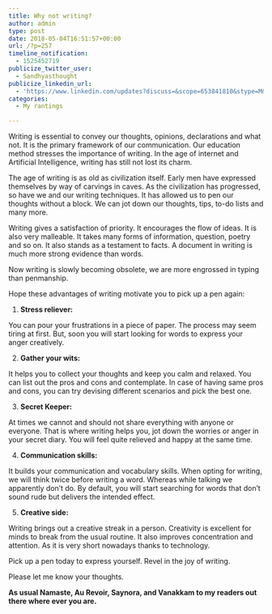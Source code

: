 ```yaml
---
title: Why not writing?
author: admin
type: post
date: 2018-05-04T16:51:57+00:00
url: /?p=257
timeline_notification:
  - 1525452719
publicize_twitter_user:
  - Sandhyasthought
publicize_linkedin_url:
  - 'https://www.linkedin.com/updates?discuss=&scope=653841810&stype=M&topic=6398212453188112384&type=U&a=BCEM'
categories:
  - My rantings

---
```

Writing is essential to convey our thoughts, opinions, declarations and what not. It is the primary framework of our communication. Our education method stresses the importance of writing. In the age of internet and Artificial Intelligence, writing has still not lost its charm.

The age of writing is as old as civilization itself. Early men have expressed themselves by way of carvings in caves. As the civilization has progressed, so have we and our writing techniques. It has allowed us to pen our thoughts without a block. We can jot down our thoughts, tips, to-do lists and many more.

Writing gives a satisfaction of priority. It encourages the flow of ideas. It is also very malleable. It takes many forms of information, question, poetry and so on. It also stands as a testament to facts. A document in writing is much more strong evidence than words.

Now writing is slowly becoming obsolete, we are more engrossed in typing than penmanship.

Hope these advantages of writing motivate you to pick up a pen again:

1. **Stress reliever:**

You can pour your frustrations in a piece of paper. The process may seem tiring at first. But, soon you will start looking for words to express your anger creatively.

2. **Gather your wits:**

It helps you to collect your thoughts and keep you calm and relaxed. You can list out the pros and cons and contemplate. In case of having same pros and cons, you can try devising different scenarios and pick the best one.

3. **Secret Keeper:**

At times we cannot and should not share everything with anyone or everyone. That is where writing helps you, jot down the worries or anger in your secret diary. You will feel quite relieved and happy at the same time.

4. **Communication skills:**

It builds your communication and vocabulary skills. When opting for writing, we will think twice before writing a word. Whereas while talking we apparently don’t do. By default, you will start searching for words that don’t sound rude but delivers the intended effect.

5. **Creative side:**

Writing brings out a creative streak in a person. Creativity is excellent for minds to break from the usual routine. It also improves concentration and attention. As it is very short nowadays thanks to technology.

Pick up a pen today to express yourself. Revel in the joy of writing.

Please let me know your thoughts.

**As usual Namaste, Au Revoir, Saynora, and Vanakkam to my readers out there where ever you are.**